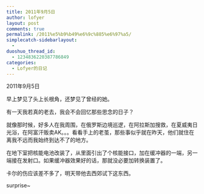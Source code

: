 ```yaml
---
title: 2011年9月5日
author: lofyer
layout: post
comments: true
permalink: /2011%e5%b9%b49%e6%9c%885%e6%97%a5/
simplecatch-sidebarlayout:
  - 
duoshuo_thread_id:
  - 1234836220387786849
categories:
  - Lofyer的日记
---
```

2011年9月5日

早上梦见了头上长根角，还梦见了曾经的她。

有一天我若真的老去，我会不会回忆那些思念的日子？

就像那时候，好多人在我周围，在俄罗斯边境巡逻，在阿拉斯加搜救，在夏威夷日光浴，在阿富汗贩卖AK。。。看看手上的老茧，那些事似乎就在昨天，他们就住在离我不远而我始终到达不了的地方。

在地下室把核能电池改装了，从里面引出了个核能接口，加在缓冲器的一端，另一端接在发射口。如果缓冲器效果好的话，那就没必要加转换装置了。

卡尔的伤应该差不多了，明天带他去西郊试下这东西。

surprise~